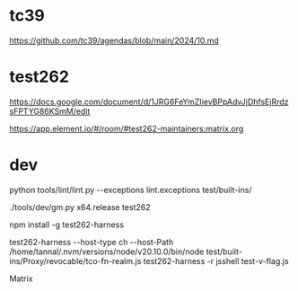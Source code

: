 
# tc39

https://github.com/tc39/agendas/blob/main/2024/10.md

# test262

https://docs.google.com/document/d/1JRG6FeYmZIievBPpAdvJjDhfsEjRrdzsFPTYG86KSmM/edit

https://app.element.io/#/room/#test262-maintainers:matrix.org

# dev

python tools/lint/lint.py --exceptions lint.exceptions test/built-ins/


./tools/dev/gm.py x64.release test262

npm install -g test262-harness

test262-harness --host-type ch --host-Path /home/tannal/.nvm/versions/node/v20.10.0/bin/node test/built-ins/Proxy/revocable/tco-fn-realm.js
test262-harness -r jsshell test-v-flag.js

Matrix